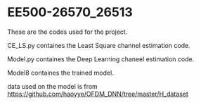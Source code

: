 # EE500-26570_26513
These are the codes used for the project.


CE_LS.py containes the Least Square channel estimation code.


Model.py containes the Deep Learning chaneel estimation code.


Model8 containes the trained model.


data used on the model is from https://github.com/haoyye/OFDM_DNN/tree/master/H_dataset
